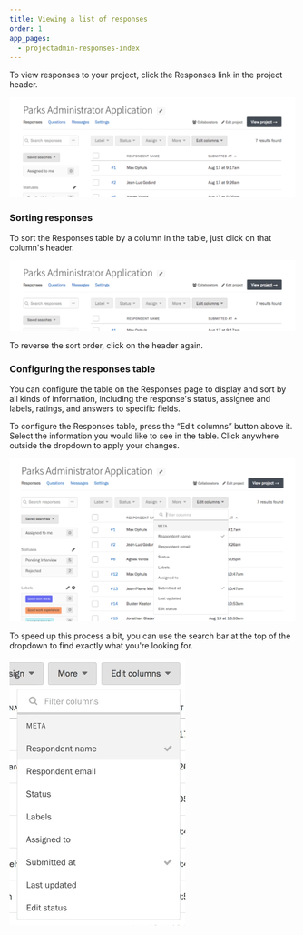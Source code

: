 ```yaml
---
title: Viewing a list of responses
order: 1
app_pages:
  - projectadmin-responses-index
---
```


To view responses to your project, click the Responses link in the project header.

![Responses link in the project header.](../images/responses_1.png)

### Sorting responses

To sort the Responses table by a column in the table, just click on that column's header.

![Sorting responses.](../images/responses_2.png)

To reverse the sort order, click on the header again.

### Configuring the responses table

You can configure the table on the Responses page to display and sort by all kinds of information, including the response's status, assignee and labels, ratings, and answers to specific fields.

To configure the Responses table, press the &ldquo;Edit columns&rdquo; button above it. Select the information you would like to see in the table. Click anywhere outside the dropdown to apply your changes.

![Configuring the Responses table.](../images/responses_3.png)

To speed up this process a bit, you can use the search bar at the top of the dropdown to find exactly what you're looking for.

![Searching for a column.](../images/search_columns.gif)
